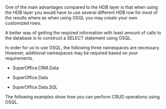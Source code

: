 <properties date="2016-05-10"
SortOrder="12"
/>

 

One of the main advantages compared to the HDB layer is that when using the HDB layer you would have to use several different HDB row for most of the results where as when using OSQL you may create your own customized rows.

A better way of getting the required information with least amount of calls to the database is to construct a SELECT statement using OSQL.

In order for us to use OSQL, the following three namespaces are necessary. However, additional namespaces may be required based on your requirements.

* SuperOffice.CRM.Data

* SuperOffice.Data

* SuperOffice.Data.SQL

The following examples show how you can perform CRUD operations using OSQL.
